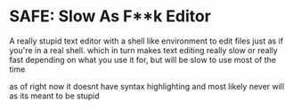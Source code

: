 # SAFE: Slow As F\*\*k Editor

A really stupid text editor with a shell like environment to edit files just as if you're in a real shell. which in turn makes text editing really slow or really fast depending on what you use it for, but will be slow to use most of the time

as of right now it doesnt have syntax highlighting and most likely never will as its meant to be stupid